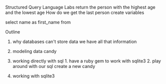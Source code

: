 Structured Query Language
Labs
  return the person with the highest age and the lowest age
  How do we get the last person
  create variables

  select name as first_name  from  



Outline
  1. why databases
    can't store data
    we have all that information
  2. modeling data
    candy


  3. working directly with sql
    1. have a ruby gem to work with sqlite3
    2. play around with our sql
       create a new candy
  4. working with sqlite3
